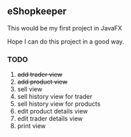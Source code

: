 ## eShopkeeper

This would be my first project in JavaFX

Hope I can do this project in a good way.


### TODO
1. ~~add trader view~~
1. ~~add product view~~
1. sell view
1. sell history view for trader
1. sell history view for products
1. edit product details view
1. edit trader details view 
1. print view